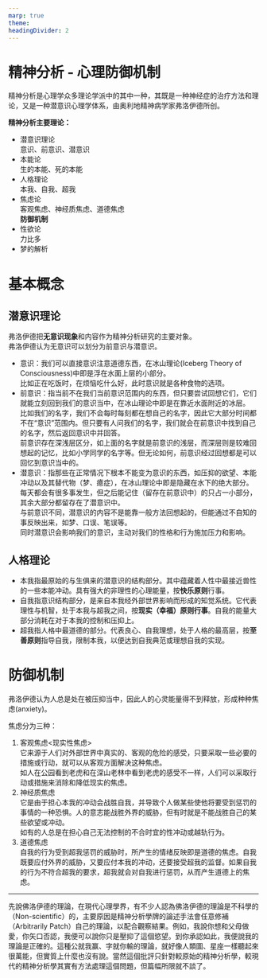 ```yaml
---
marp: true
theme: 
headingDivider: 2
---
```


# 精神分析 - 心理防御机制

精神分析是心理学众多理论学派中的其中一种，其既是一种神经症的治疗方法和理论，又是一种潜意识心理学体系，由奥利地精神病学家弗洛伊德所创。

**精神分析主要理论：**

* 潜意识理论  
  意识、前意识、潜意识
* 本能论  
  生的本能、死的本能
* 人格理论  
  本我、自我、超我
* 焦虑论  
  客观焦虑、神经质焦虑、道德焦虑  
  **防御机制**
* 性欲论  
  力比多
* 梦的解析

# 基本概念

## 潜意识理论

弗洛伊德把**无意识现象**和内容作为精神分析研究的主要对象。  
弗洛伊德认为无意识可以划分为前意识与潜意识。

* 意识：我们可以直接意识注意道德东西，在冰山理论(Iceberg Theory of Consciousness)中即是浮在水面上层的小部分。  
  比如正在吃饭时，在烦恼吃什么好，此时意识就是各种食物的选项。
* 前意识：指当前不在我们当前意识范围内的东西，但只要尝试回想它们，它们就能立刻回到我们的意识当中，在冰山理论中即是在靠近水面附近的冰层。  
  比如我们的名字，我们不会每时每刻都在想自己的名字，因此它大部分时间都不在“意识”范围内。但只要有人问我们的名字，我们就会在前意识中找到自己的名字，然后返回意识中并回答。  
  前意识存在深浅层区分，如上面的名字就是前意识的浅层，而深层则是较难回想起的记忆，比如小学同学的名字等。但无论如何，前意识经过回想都是可以回忆到意识当中的。
* 潜意识：指那些在正常情况下根本不能变为意识的东西，如压抑的欲望、本能冲动以及其替代物（梦、癔症），在冰山理论中即是隐藏在水下的绝大部分。  
  每天都会有很多事发生，但之后能记住（留存在前意识中）的只占一小部分，其余大部分都留存在了潜意识中。  
  与前意识不同，潜意识的内容不是能靠一般方法回想起的，但能通过不自知的事反映出来，如梦、口误、笔误等。  
  同时潜意识会影响我们的意识，主动对我们的性格和行为施加压力和影响。

## 人格理论

* 本我指最原始的与生俱来的潜意识的结构部分。其中蕴藏着人性中最接近兽性的一些本能冲动。具有强大的非理性的心理能量，按**快乐原则**行事。
* 自我指意识结构部分，是来自本我经外部世界影响而形成的知觉系统。它代表理性与机智，处于本我与超我之间，按**现实（幸福）原则行事**。自我的能量大部分消耗在对于本我的控制和压抑上。
* 超我指人格中最道德的部分。代表良心、自我理想，处于人格的最高层，按**至善原则**指导自我，限制本我，以便达到自我典范或理想自我的实现。

# 防御机制

弗洛伊德认为人总是处在被压抑当中，因此人的心灵能量得不到释放，形成种种焦虑(anxiety)。

焦虑分为三种：

1. 客观焦虑<现实性焦虑>  
   它来源于人们对外部世界中真实的、客观的危险的感受，只要采取一些必要的措施或行动，就可以从客观方面解决这种焦虑。  
   如人在公园看到老虎和在深山老林中看到老虎的感受不一样，人们可以采取行动或措施来消除和降低现实的焦虑。
2. 神经质焦虑  
   它是由于担心本我的冲动会战胜自我，并导致个人做某些使他将要受到惩罚的事情的一种恐惧。人的意志能战胜外界的威胁，但有时就是不能战胜自己的某些欲望或冲动。  
   如有的人总是在担心自己无法控制的不合时宜的性冲动或越轨行为。
3. 道德焦虑  
   自我的行为受到超我惩罚的威胁时，所产生的情绪反映即是道德的焦虑。自我既要应付外界的威胁，又要应付本我的冲动，还要接受超我的监督。如果自我的行为不符合超我的要求，超我就会对自我进行惩罚，从而产生道德上的焦虑。


---

先說佛洛伊德的理論，在現代心理學界，有不少人認為佛洛伊德的理論是不科學的（Non-scientific）的，主要原因是精神分析學牌的論述手法會任意修補（Arbitrarily Patch）自己的理論，以配合觀察結果。例如，我說你想和父母做愛，你矢口否認，我便可以說你只是壓抑了這個慾望。到你承認如此，我便說我的理論是正確的。這種公就我赢、字就你輸的理論，就好像人類圖、星座一樣聽起來很萬能，但實質上什麼也沒有說。當然這個批評只針對較原始的精神分析學，較現代的精神分析學其實有方法處理這個問題，但篇幅所限就不談了。
